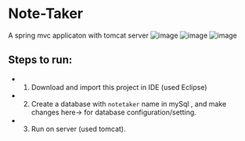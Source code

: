 # Note-Taker
A spring mvc applicaton with tomcat server
![image](https://user-images.githubusercontent.com/83580518/222645111-52851b22-6762-461b-b510-d7d4d60b491b.png)
![image](https://user-images.githubusercontent.com/83580518/222645208-46495189-2382-4607-9bc0-5f05db14eb68.png)
![image](https://user-images.githubusercontent.com/83580518/222645524-80923300-d31b-405b-807d-736ba4a08ede.png)


## Steps to run:
- 1. Download and import this project in IDE (used Eclipse)
- 2. Create a database with `notetaker` name in mySql , and make changes here-> for database configuration/setting.
- 3. Run on server (used tomcat).
